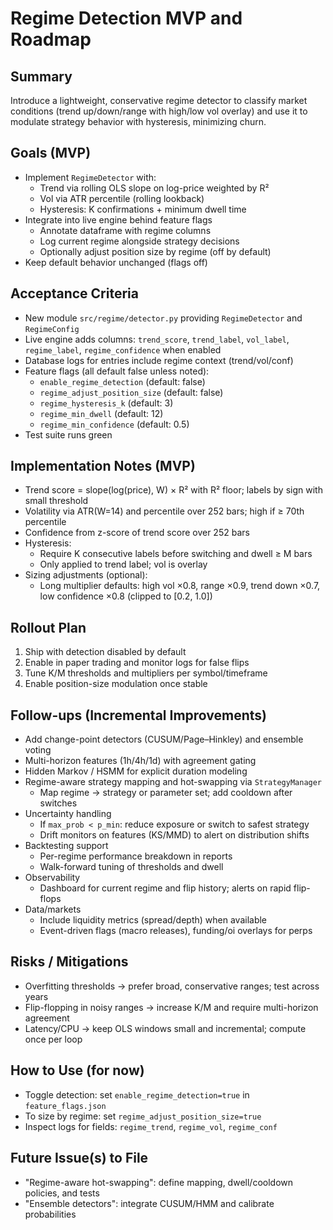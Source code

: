 # Regime Detection MVP and Roadmap

## Summary
Introduce a lightweight, conservative regime detector to classify market conditions (trend up/down/range with high/low vol overlay) and use it to modulate strategy behavior with hysteresis, minimizing churn.

## Goals (MVP)
- Implement `RegimeDetector` with:
  - Trend via rolling OLS slope on log-price weighted by R²
  - Vol via ATR percentile (rolling lookback)
  - Hysteresis: K confirmations + minimum dwell time
- Integrate into live engine behind feature flags
  - Annotate dataframe with regime columns
  - Log current regime alongside strategy decisions
  - Optionally adjust position size by regime (off by default)
- Keep default behavior unchanged (flags off)

## Acceptance Criteria
- New module `src/regime/detector.py` providing `RegimeDetector` and `RegimeConfig`
- Live engine adds columns: `trend_score`, `trend_label`, `vol_label`, `regime_label`, `regime_confidence` when enabled
- Database logs for entries include regime context (trend/vol/conf)
- Feature flags (all default false unless noted):
  - `enable_regime_detection` (default: false)
  - `regime_adjust_position_size` (default: false)
  - `regime_hysteresis_k` (default: 3)
  - `regime_min_dwell` (default: 12)
  - `regime_min_confidence` (default: 0.5)
- Test suite runs green

## Implementation Notes (MVP)
- Trend score = slope(log(price), W) × R² with R² floor; labels by sign with small threshold
- Volatility via ATR(W=14) and percentile over 252 bars; high if ≥ 70th percentile
- Confidence from z-score of trend score over 252 bars
- Hysteresis:
  - Require K consecutive labels before switching and dwell ≥ M bars
  - Only applied to trend label; vol is overlay
- Sizing adjustments (optional):
  - Long multiplier defaults: high vol ×0.8, range ×0.9, trend down ×0.7, low confidence ×0.8 (clipped to [0.2, 1.0])

## Rollout Plan
1. Ship with detection disabled by default
2. Enable in paper trading and monitor logs for false flips
3. Tune K/M thresholds and multipliers per symbol/timeframe
4. Enable position-size modulation once stable

## Follow-ups (Incremental Improvements)
- Add change-point detectors (CUSUM/Page–Hinkley) and ensemble voting
- Multi-horizon features (1h/4h/1d) with agreement gating
- Hidden Markov / HSMM for explicit duration modeling
- Regime-aware strategy mapping and hot-swapping via `StrategyManager`
  - Map regime → strategy or parameter set; add cooldown after switches
- Uncertainty handling
  - If `max_prob < p_min`: reduce exposure or switch to safest strategy
  - Drift monitors on features (KS/MMD) to alert on distribution shifts
- Backtesting support
  - Per-regime performance breakdown in reports
  - Walk-forward tuning of thresholds and dwell
- Observability
  - Dashboard for current regime and flip history; alerts on rapid flip-flops
- Data/markets
  - Include liquidity metrics (spread/depth) when available
  - Event-driven flags (macro releases), funding/oi overlays for perps

## Risks / Mitigations
- Overfitting thresholds → prefer broad, conservative ranges; test across years
- Flip-flopping in noisy ranges → increase K/M and require multi-horizon agreement
- Latency/CPU → keep OLS windows small and incremental; compute once per loop

## How to Use (for now)
- Toggle detection: set `enable_regime_detection=true` in `feature_flags.json`
- To size by regime: set `regime_adjust_position_size=true`
- Inspect logs for fields: `regime_trend`, `regime_vol`, `regime_conf`

## Future Issue(s) to File
- "Regime-aware hot-swapping": define mapping, dwell/cooldown policies, and tests
- "Ensemble detectors": integrate CUSUM/HMM and calibrate probabilities
